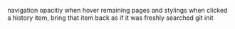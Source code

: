 navigation opacitiy when hover
remaining pages and stylings
when clicked a history item, bring that item back as if it was freshly searched
git init